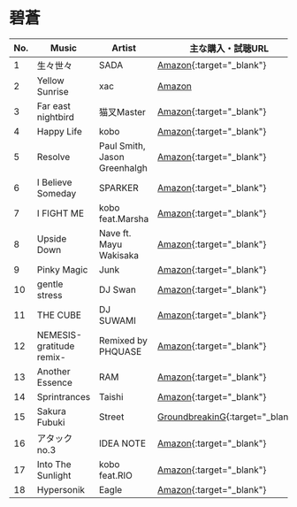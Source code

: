 # 碧蒼

| No. | Music| Artist | 主な購入・試聴URL|
|-----|--------------------------|------------------------------|------------------------------------------------------------------------------------------------------------------------------------------------------------------------------------------------------------------|
| 1 | 生々世々 | SADA | [Amazon](https://www.amazon.co.jp/dp/B01MU7Y8D3){:target="_blank"}|
| 2 | Yellow Sunrise | xac| [Amazon](https://www.amazon.co.jp/beatmania-IIDX-Lincle-Music-Selection/dp/B01AVWQUF0{:target="_blank"} ) |
| 3 | Far east nightbird | 猫叉Master | [Amazon](https://www.amazon.co.jp/beatmania-IIDX-Lincle-Music-Selection/dp/B01AVWQUF0){:target="_blank"}|
| 4 | Happy Life | kobo | [Amazon](https://www.amazon.co.jp/pop%E2%80%99n-music-STREET-original-soundtrack/dp/B004X86P4A){:target="_blank"} |
| 5 | Resolve| Paul Smith, Jason Greenhalgh | [Amazon](https://www.amazon.co.jp/beatmania-6th-MIX-ORIGINAL-SOUNDTRACK/dp/B00005O5U3){:target="_blank"}|
| 6 | I Believe Someday| SPARKER| [Amazon](https://www.amazon.co.jp/dp/B01MU7Y8D3){:target="_blank"}|
| 7 | I FIGHT ME | kobo feat.Marsha | [Amazon](https://www.amazon.co.jp/gp/product/B01AVWSB70/ref=dm_ws_sp_ps_dp){:target="_blank"} |
| 8 | Upside Down| Nave ft. Mayu Wakisaka | [Amazon](https://www.amazon.co.jp/dp/B01MU7Y8D3){:target="_blank"}|
| 9 | Pinky Magic| Junk | [Amazon](https://www.amazon.co.jp/dp/B01MU7Y8D3){:target="_blank"}|
| 10| gentle stress| DJ Swan| [Amazon](https://www.amazon.co.jp/dp/B082PPJCZH/){:target="_blank"} |
| 11| THE CUBE | DJ SUWAMI| [Amazon](https://www.amazon.co.jp/beatmania-5th-style-Original-Soundtracks/dp/B00005L8LI){:target="_blank"} |
| 12| NEMESIS-gratitude remix- | Remixed by PHQUASE | [Amazon](https://www.amazon.co.jp/beatmania-SPADA-ORIGINAL-SOUNDTRACK-Vol-2/dp/B00L9ELBVS/ref=sr_1_2?__mk_ja_JP=%E3%82%AB%E3%82%BF%E3%82%AB%E3%83%8A&dchild=1&keywords=iidx+spada&qid=1593246934&s=music&sr=1-2){:target="_blank"}|
| 13| Another Essence| RAM| [Amazon](https://www.amazon.co.jp/gp/product/B07GDNCD8P/ref=dm_ws_sp_ps_dp){:target="_blank"} |
| 14| Sprintrances | Taishi | [Amazon](https://www.amazon.co.jp/HALFPIPE-Original-Soundtrack-Various-artists/dp/B00ADKN4J6){:target="_blank"} |
| 15| Sakura Fubuki| Street | [GroundbreakinG](https://gdbg.tv/2015/){:target="_blank"} |
| 16| アタックno.3 | IDEA NOTE| [Amazon](https://www.amazon.co.jp/beatmania-IIDX-16-EMPRESS-Music-Selection/dp/B01AVWY5V6){:target="_blank"}|
| 17| Into The Sunlight| kobo feat.RIO| [Amazon](https://www.amazon.co.jp/gp/product/B01AVWQUF0/ref=dm_ws_sp_ps_dp){:target="_blank"} |
| 18| Hypersonik | Eagle| [Amazon](https://www.amazon.co.jp/beatmania-SPADA-ORIGINAL-SOUNDTRACK-Vol-2/dp/B00L9ELBVS){:target="_blank"}|
